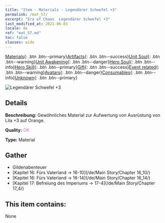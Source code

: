 ```yaml
---
title: "Item - Materials - Legendärer Schwefel +3"
permalink: /mat_57/
excerpt: "Era of Chaos  Legendärer Schwefel +3"
last_modified_at: 2021-06-03
locale: de
ref: "mat_57.md"
toc: false
classes: wide
---
```

 [Materials](/ItemsDE/){: .btn .btn--primary}[Artifacts](/ItemsDE/Artifacts/){: .btn .btn--success}[Unit Soul](/ItemsDE/UnitSoul/){: .btn .btn--warning}[Unit Awakening](/ItemsDE/UnitAwakening/){: .btn .btn--danger}[Hero Soul](/ItemsDE/HeroSoul/){: .btn .btn--info}[Hero Skill](/ItemsDE/HeroSkill/){: .btn .btn--primary}[Gift](/ItemsDE/Gift/){: .btn .btn--success}[Event related](/ItemsDE/Events/){: .btn .btn--warning}[Avatars](/ItemsDE/Avatars/){: .btn .btn--danger}[Consumables](/ItemsDE/Consumables/){: .btn .btn--info}[Unknown](/ItemsDE/Unknown/){: .btn .btn--primary}

 ![Legendärer Schwefel +3](/images/t/i_cailiao_liuhuang2.png)

## Details
 **Beschreibung:** Gewöhnliches Material zur Aufwertung von Ausrüstung von Lila +3 auf Orange.

 **Quality:** <span style="color: #DA70D6">OK</span>

 **Type:** Material

## Gather

*    Gildenabenteuer 
*    [Kapitel 16: Fürs Vaterland -> 16-10](/de/Main Story/Chapter 16_10/) 
*    [Kapitel 16: Fürs Vaterland -> 16-14](/de/Main Story/Chapter 16_14/) 
*    [Kapitel 17: Befreiung des Imperiums -> 17-4](/de/Main Story/Chapter 17_4/) 

## This item contains:

  None

